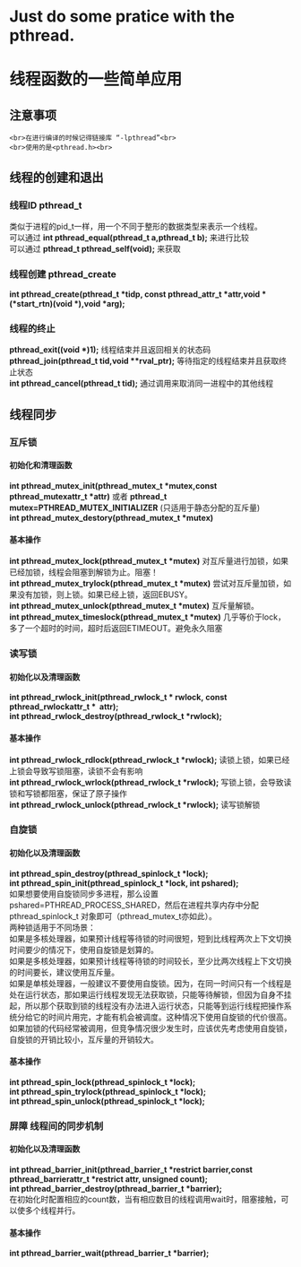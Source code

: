 # Just do some pratice with the pthread.

# 线程函数的一些简单应用
## 注意事项
    <br>在进行编译的时候记得链接库 “-lpthread”<br>
    <br>使用的是<pthread.h><br>

## 线程的创建和退出
###    线程ID pthread_t 
类似于进程的pid_t一样，用一个不同于整形的数据类型来表示一个线程。<br>
可以通过 __int pthread_equal(pthread_t a,pthread_t b);__ 来进行比较<br>
可以通过 __pthread_t pthread_self(void);__ 来获取<br>


###    线程创建 pthread_create 
__int pthread_create(pthread_t *tidp, const pthread_attr_t *attr,void *(*start_rtn)(void *),void *arg);__<br>
###    线程的终止 
__pthread_exit((void *)1);__                        线程结束并且返回相关的状态码<br>
__pthread_join(pthread_t tid,void **rval_ptr);__    等待指定的线程结束并且获取终止状态<br>
__int pthread_cancel(pthread_t tid);__              通过调用来取消同一进程中的其他线程<br>


## 线程同步
### 互斥锁
#### 初始化和清理函数
__int pthread_mutex_init(pthread_mutex_t *mutex,const pthread_mutexattr_t *attr)__ 或者 __pthread_t mutex=PTHREAD_MUTEX_INITIALIZER__ (只适用于静态分配的互斥量)<br>
__int pthread_mutex_destory(pthread_mutex_t *mutex)__
#### 基本操作
__int pthread_mutex_lock(pthread_mutex_t *mutex)__          对互斥量进行加锁，如果已经加锁，线程会阻塞到解锁为止。阻塞！<br>
__int pthread_mutex_trylock(pthread_mutex_t *mutex)__       尝试对互斥量加锁，如果没有加锁，则上锁。如果已经上锁，返回EBUSY。<br>
__int pthread_mutex_unlock(pthread_mutex_t *mutex)__        互斥量解锁。<br>
__int pthread_mutex_timeslock(pthread_mutex_t *mutex)__     几乎等价于lock，多了一个超时的时间，超时后返回ETIMEOUT。避免永久阻塞<br>

### 读写锁
#### 初始化以及清理函数
__int pthread_rwlock_init(pthread_rwlock_t * rwlock, const pthread_rwlockattr_t *  attr);__<br>
__int pthread_rwlock_destroy(pthread_rwlock_t *rwlock);__<br>

#### 基本操作
__int pthread_rwlock_rdlock(pthread_rwlock_t *rwlock);__    读锁上锁，如果已经上锁会导致写锁阻塞，读锁不会有影响<br>
__int pthread_rwlock_wrlock(pthread_rwlock_t *rwlock);__    写锁上锁，会导致读锁和写锁都阻塞，保证了原子操作<br>
__int pthread_rwlock_unlock(pthread_rwlock_t *rwlock);__    读写锁解锁<br>

### 自旋锁
#### 初始化以及清理函数
__int pthread_spin_destroy(pthread_spinlock_t *lock);__<br>
__int pthread_spin_init(pthread_spinlock_t *lock, int pshared);__<br>
如果想要使用自旋锁同步多进程，那么设置pshared=PTHREAD_PROCESS_SHARED，然后在进程共享内存中分配pthread_spinlock_t 对象即可（pthread_mutex_t亦如此）。<br>
两种锁适用于不同场景：<br>
如果是多核处理器，如果预计线程等待锁的时间很短，短到比线程两次上下文切换时间要少的情况下，使用自旋锁是划算的。<br>
如果是多核处理器，如果预计线程等待锁的时间较长，至少比两次线程上下文切换的时间要长，建议使用互斥量。<br>
如果是单核处理器，一般建议不要使用自旋锁。因为，在同一时间只有一个线程是处在运行状态，那如果运行线程发现无法获取锁，只能等待解锁，但因为自身不挂起，所以那个获取到锁的线程没有办法进入运行状态，只能等到运行线程把操作系统分给它的时间片用完，才能有机会被调度。这种情况下使用自旋锁的代价很高。<br>
如果加锁的代码经常被调用，但竞争情况很少发生时，应该优先考虑使用自旋锁，自旋锁的开销比较小，互斥量的开销较大。<br>

#### 基本操作
__int pthread_spin_lock(pthread_spinlock_t *lock);__<br>
__int pthread_spin_trylock(pthread_spinlock_t *lock);__<br>
__int pthread_spin_unlock(pthread_spinlock_t *lock);__<br>

### 屏障 线程间的同步机制

#### 初始化以及清理函数
__int pthread_barrier_init(pthread_barrier_t *restrict barrier,const pthread_barrierattr_t *restrict attr, unsigned count);__<br>
__int pthread_barrier_destroy(pthread_barrier_t *barrier);__<br>
在初始化时配置相应的count数，当有相应数目的线程调用wait时，阻塞接触，可以使多个线程并行。<br>
#### 基本操作
__int pthread_barrier_wait(pthread_barrier_t *barrier);__<br>




